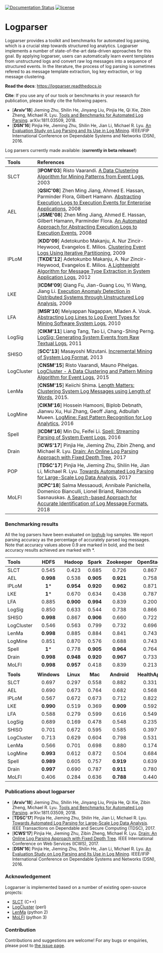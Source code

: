 [![Documentation Status](https://readthedocs.org/projects/logparser/badge/?version=latest)](https://logparser.readthedocs.io/en/latest/?badge=latest)
[![license](https://img.shields.io/badge/license-MIT-green.svg)](./LICENSE.md)

# Logparser
Logparser provides a toolkit and benchmarks for automated log parsing, which is a crucial step towards structured log analytics. Logparser implements a number of state-of-the-art data-driven approaches for this goal. By applying logparser, users can automatically learn event templates from unstructured logs and convert raw log messages into a sequence of structured events. In the literature, the process of log parsing is sometimes refered to as message template extraction, log key extraction, or log message clustering. 

**Read the docs**: https://logparser.readthedocs.io

**Cite**: If you use any of our tools or benchmarks in your research for publication, please kindly cite the following papers.
+ [**Arxiv'18**] Jieming Zhu, Shilin He, Jinyang Liu, Pinjia He, Qi Xie, Zibin Zheng, Michael R. Lyu. [Tools and Benchmarks for Automated Log Parsing](https://arxiv.org/pdf/1811.03509.pdf). arXiv:1811.03509, 2018.
+ [**DSN'16**] Pinjia He, Jieming Zhu, Shilin He, Jian Li, Michael R. Lyu. [An Evaluation Study on Log Parsing and Its Use in Log Mining](http://jiemingzhu.github.io/pub/pjhe_dsn2016.pdf). IEEE/IFIP International Conference on Dependable Systems and Networks (DSN), 2016.

Log parsers currently made available: (**currently in beta release!**)

| Tools | References |
| :--- | :--- |
| SLCT | [**IPOM'03**] Risto Vaarandi. [A Data Clustering Algorithm for Mining Patterns from Event Logs](http://www.quretec.com/u/vilo/edu/2003-04/DM_seminar_2003_II/ver1/P12/slct-ipom03-web.pdf), 2003 |
| AEL | [**QSIC'08**] Zhen Ming Jiang, Ahmed E. Hassan, Parminder Flora, Gilbert Hamann. [Abstracting Execution Logs to Execution Events for Enterprise Applications](https://www.researchgate.net/publication/4366728_Abstracting_Execution_Logs_to_Execution_Events_for_Enterprise_Applications_Short_Paper), 2008<br> [**JSME'08**] Zhen Ming Jiang, Ahmed E. Hassan, Gilbert Hamann, Parminder Flora. [An Automated Approach for Abstracting Execution Logs to Execution Events](http://www.cse.yorku.ca/~zmjiang/publications/jsme2008.pdf), 2008 |
| IPLoM | [**KDD'09**] Adetokunbo Makanju, A. Nur Zincir-Heywood, Evangelos E. Milios. [Clustering Event Logs Using Iterative Partitioning](https://web.cs.dal.ca/~makanju/publications/paper/kdd09.pdf), 2009<br> [**TKDE'12**] Adetokunbo Makanju, A. Nur Zincir-Heywood, Evangelos E. Milios. [A Lightweight Algorithm for Message Type Extraction in System Application Logs](http://ieeexplore.ieee.org/abstract/document/5936060/), 2012 |
| LKE | [**ICDM'09**] Qiang Fu, Jian-Guang Lou, Yi Wang, Jiang Li. [Execution Anomaly Detection in Distributed Systems through Unstructured Log Analysis](https://www.microsoft.com/en-us/research/wp-content/uploads/2016/02/DM790-CR.pdf), 2009 |
| LFA | [**MSR'10**] Meiyappan Nagappan, Mladen A. Vouk. [Abstracting Log Lines to Log Event Types for Mining Software System Logs](http://www.se.rit.edu/~mei/publications/pdfs/Abstracting-Log-Lines-to-Log-Event-Types-for-Mining-Software-System-Logs.pdf), 2010|
| LogSig | [**CIKM'11**] Liang Tang, Tao Li, Chang-Shing Perng. [LogSig: Generating System Events from Raw Textual Logs](https://users.cs.fiu.edu/~taoli/pub/liang-cikm2011.pdf), 2011 |
| SHISO | [**SCC'13**] Masayoshi Mizutani. [Incremental Mining of System Log Format](http://ieeexplore.ieee.org/document/6649746/), 2013|
| LogCluster | [**CNSM'15**] Risto Vaarandi, Mauno Pihelgas. [LogCluster - A Data Clustering and Pattern Mining Algorithm for Event Logs](http://dl.ifip.org/db/conf/cnsm/cnsm2015/1570161213.pdf), 2015 |
| LenMa | [**CNSM'15**] Keiichi Shima. [Length Matters: Clustering System Log Messages using Length of Words](https://arxiv.org/pdf/1611.03213.pdf), 2015. |
| LogMine | [**CIKM'16**] Hossein Hamooni, Biplob Debnath, Jianwu Xu, Hui Zhang, Geoff Jiang, Adbullah Mueen. [LogMine: Fast Pattern Recognition for Log Analytics](http://www.cs.unm.edu/~mueen/Papers/LogMine.pdf), 2016 |
| Spell | [**ICDM'16**] Min Du, Feifei Li. [Spell: Streaming Parsing of System Event Logs](https://www.cs.utah.edu/~lifeifei/papers/spell.pdf), 2016 |
| Drain | [**ICWS'17**] Pinjia He, Jieming Zhu, Zibin Zheng, and Michael R. Lyu. [Drain: An Online Log Parsing Approach with Fixed Depth Tree](http://jiemingzhu.github.io/pub/pjhe_icws2017.pdf), 2017 |
| POP | [**TDSC'17**] Pinjia He, Jieming Zhu, Shilin He, Jian Li, Michael R. Lyu. [Towards Automated Log Parsing for Large-Scale Log Data Analysis](http://jiemingzhu.github.io/pub/pjhe_tdsc2017.pdf), 2017 |
| MoLFI | [**ICPC'18**] Salma Messaoudi, Annibale Panichella, Domenico Bianculli, Lionel Briand, Raimondas Sasnauskas. [A Search-based Approach for Accurate Identification of Log Message Formats](http://publications.uni.lu/bitstream/10993/35286/1/ICPC-2018.pdf), 2018 |


### Benchmarking results
All the log parsers have been evaluated on [loghub](https://github.com/logpai/loghub) log samples. We report parsing accuracy as the percentage of accurately parsed log messages. Note that accuracy values above 0.9 are marked in bold, and the best accuracy results achieved are marked with \*. 

| **Tools**   |  **HDFS**   | **Hadoop** | **Spark**  | **Zookeeper** | **OpenStack** |  **BGL**   |   **HPC**   | **Thunderbird** |
| :---------- | :---------: | :--------: | :--------: | :-----------: | :-----------: | :--------: | :---------: | :-------------: |
| SLCT        |    0.545    |   0.423    |   0.685    |     0.726     |     0.867     |   0.573    |    0.839    |      0.882      |
| AEL         |  **0.998**  |   0.538    | **0.905**  |   **0.921**   |     0.758     | **0.957**  |  **0.903**  |    **0.941**    |
| IPLoM       |   **1***    | **0.954**  | **0.920**  |   **0.962**   |     0.871     | **0.939**  |    0.824    |      0.663      |
| LKE         |   **1***    |   0.670    |   0.634    |     0.438     |     0.787     |   0.128    |    0.574    |      0.813      |
| LFA         |    0.885    | **0.900**  | **0.994**  |     0.839     |     0.200     |   0.854    |    0.817    |      0.649      |
| LogSig      |    0.850    |   0.633    |   0.544    |     0.738     |     0.866     |   0.227    |    0.354    |      0.694      |
| SHISO       |  **0.998**  |   0.867    | **0.906**  |     0.660     |     0.722     |   0.711    |    0.325    |      0.576      |
| LogCluster  |    0.546    |   0.563    |   0.799    |     0.732     |     0.696     |   0.835    |    0.788    |      0.599      |
| LenMa       |  **0.998**  |   0.885    |   0.884    |     0.841     |     0.743     |   0.690    |    0.830    |    **0.943**    |
| LogMine     |    0.851    |   0.870    |   0.576    |     0.688     |     0.743     |   0.723    |    0.784    |    **0.919**    |
| Spell       |   **1***    |   0.778    | **0.905**  |   **0.964**   |     0.764     |   0.787    |    0.654    |      0.844      |
| Drain       |  **0.998**  | **0.948**  | **0.920**  |   **0.967**   |     0.733     | **0.963**  |    0.887    |    **0.955**    |
| MoLFI       |  **0.998**  | **0.957**  |   0.418    |     0.839     |     0.213     | **0.960**  |    0.824    |      0.646      |
|             |             |            |            |               |               |            |             |                 |
| **Tools**   | **Windows** | **Linux**  |  **Mac**   |  **Android**  | **HealthApp** | **Apache** | **OpenSSH** |  **Proxifier**  |
| SLCT        |    0.697    |   0.297    |   0.558    |     0.882     |     0.331     |   0.731    |    0.521    |      0.518      |
| AEL         |    0.690    |   0.673    |   0.764    |     0.682     |     0.568     |   **1***   |    0.538    |    0.518    |
| IPLoM       |    0.567    |   0.672    |   0.673    |     0.712     |     0.822     |   **1***   |    0.802    |    0.515    |
| LKE         |  **0.990**  |   0.519    |   0.369    |   **0.909**   |     0.592     |   **1***   |    0.426    |      0.495      |
| LFA         |    0.588    |   0.279    |   0.599    |     0.616     |     0.549     |   **1***   |    0.501    |      0.026      |
| LogSig      |    0.689    |   0.169    |   0.478    |     0.548     |     0.235     |   0.582    |    0.373    |      **0.967**      |
| SHISO       |    0.701    |   0.672    |   0.595    |     0.585     |     0.397     |   **1***   |    0.619    |      0.517      |
| LogCluster  |    0.713    |   0.629    |   0.604    |     0.798     |     0.531     |   0.709    |    0.426    |      **0.951**      |
| LenMa       |    0.566    |   0.701    |   0.698    |     0.880     |     0.174     |   **1***   |    **0.925**    |      0.508      |
| LogMine     |  **0.993**  |   0.612    |   0.872    |     0.504     |     0.684     |   **1***   |    0.431    |      0.517      |
| Spell       |  **0.989**  |   0.605    |   0.757    |   **0.919**   |     0.639     |   **1***   |    0.554    |      0.527      |
| Drain       |  **0.997**  |   0.690    |   0.787    |   **0.911**   |     0.780     |   **1***   |    0.788    |      0.527      |
| MoLFI       |    0.406    |   0.284    |   0.636    |   **0.788**   |     0.440     |   **1***   |    0.50    |        0.013        |


### Publications about logparser
+ [**Arxiv'18**] Jieming Zhu, Shilin He, Jinyang Liu, Pinjia He, Qi Xie, Zibin Zheng, Michael R. Lyu. [Tools and Benchmarks for Automated Log Parsing](https://arxiv.org/pdf/1811.03509.pdf). arXiv:1811.03509, 2018.
+ [**TDSC'17**] Pinjia He, Jieming Zhu, Shilin He, Jian Li, Michael R. Lyu. [Towards Automated Log Parsing for Large-Scale Log Data Analysis](http://jiemingzhu.github.io/pub/pjhe_tdsc2017.pdf). IEEE Transactions on Dependable and Secure Computing (TDSC), 2017.
+ [**ICWS'17**] Pinjia He, Jieming Zhu, Zibin Zheng, Michael R. Lyu. [Drain: An Online Log Parsing Approach with Fixed Depth Tree](http://jiemingzhu.github.io/pub/pjhe_icws2017.pdf). IEEE International Conference on Web Services (ICWS), 2017.
+ [**DSN'16**] Pinjia He, Jieming Zhu, Shilin He, Jian Li, Michael R. Lyu. [An Evaluation Study on Log Parsing and Its Use in Log Mining](http://jiemingzhu.github.io/pub/pjhe_dsn2016.pdf). IEEE/IFIP International Conference on Dependable Systems and Networks (DSN), 2016.

### Acknowledgement
Logparser is implemented based on a number of existing open-source projects:
+ [SLCT](http://ristov.github.io/slct/) (C++)
+ [LogCluster](https://github.com/ristov/logcluster) (perl)
+ [LenMa](https://github.com/keiichishima/templateminer) (python 2)
+ [MoLFI](https://github.com/SalmaMessaoudi/MoLFI) (python 3)

### Contribution
Contributions and suggestions are welcome! For any bugs or enquiries, please post to [the issue page](https://github.com/logpai/logparser/issues). 


